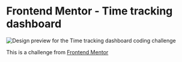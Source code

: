 # Frontend Mentor - Time tracking dashboard

![Design preview for the Time tracking dashboard coding challenge](./design/desktop-preview.jpg)

This is a challenge from [Frontend Mentor](https://www.frontendmentor.io)
